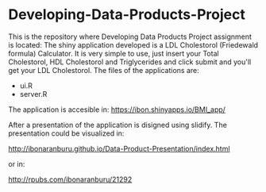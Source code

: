 Developing-Data-Products-Project
================================

This is the repository where Developing Data Products Project assignment is located:
The shiny application developed is a LDL Cholestorol (Friedewald formula) Calculator.
It is very simple to use, just insert your Total Cholestorol, HDL Cholestorol and Triglycerides and click submit and you'll get your LDL Cholestorol.
The files of the applications are:
* ui.R
* server.R

The application is accesible in: https://ibon.shinyapps.io/BMI_app/

After a presentation of the application is disigned using slidify. The presentation could be visualized in:

http://ibonaranburu.github.io/Data-Product-Presentation/index.html

or in:

http://rpubs.com/ibonaranburu/21292
